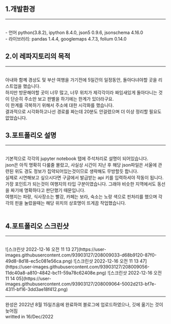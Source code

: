 ## 1.개발환경
<hr>
<br>
- 언어 python(3.8.2), ipython 8.4.0, json5 0.9.6, jsonschema 4.16.0<br>
- 라이브러리: pandas 1.4.4, googlemaps 4.7.3, folium 0.14.0

## 2.이 레파지토리의 목적
<hr>
<br>
아내와 함꼐 경상도 및 부산 여행을 가기전에 5일간의 일정동안, 돌아다녀야할 곳을 리스트업을 했습니다.<br>
하지만 방문해야할 곳이 너무 많고, 너무 위치가 제각각이라 짜임새있게 돌아다니는 것이 단순히 주소만 보고 판별을 하기에는 한계가 있더라구요.<br>
이 한계를 극복하기 위해서 주소에 대한 시각화를 했습니다.<br>
결과적으로 시각화하고나선 경로를 짜는데 20분도 안걸렸으며 더 이상 정리할 필요도 없었습니다.


## 3.포트폴리오 설명
<hr>
<br>
기본적으로 각각의 jupyter notebook 탭에 주석처리로 설명이 되어있습니다.<br>
json은 아직 명확히 다룰줄 몰랐고, 사실상 시간이 지난 후 해당 json파일은 서울에 관련된 위도 경도 정보가 집약되어있는것이므로 생략해도 무방할듯 합니다.<br>
실제로 시연해보고 싶으시다면 구글에서 발급받는 api 키를 입력하셔야 작동이 됩니다.<br>
가장 포인트가 되는것이 여행지의 타입 구분이였습니다. 그래야 비슷한 지역에서도 동선을 짜기에 명확하다고 판단했기 때문입니다.<br>
여행지는 파랑, 식사장소는 빨강, 카페는 보라, 숙소는 노랑 색으로 핀처리를 했으며 각각의 핀을 눌렀을때는 해당 위치의 상호명이 뜨게끔 작업했습니다.<br><br>

## 4.포트폴리오 스크린샷
<hr>
<br>
![스크린샷 2022-12-16 오전 11 13 27](https://user-images.githubusercontent.com/93903127/208009033-d68b9120-87f0-49d8-8d18-ec5c081e56ca.png)
![스크린샷 2022-12-16 오전 11 13 47](https://user-images.githubusercontent.com/93903127/208009056-11dc40a8-a810-4842-bc11-59a78c62408e.png)
![스크린샷 2022-12-16 오전 11 14 05](https://user-images.githubusercontent.com/93903127/208009064-5002d213-bf7e-4311-bf16-3dd3ae18f412.png)
<hr>
완성은 2022년 8월 15일즈음에 완료하여 블로그에 업로드하였으나, 깃에 옮기는 것이 늦어짐
<br>
writted in 16/Dec/2022